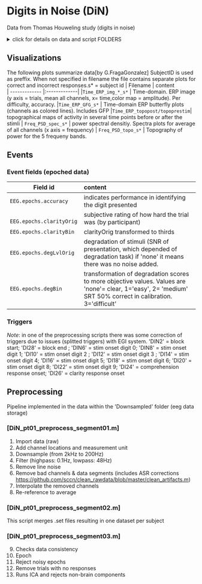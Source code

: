    

# Digits in Noise (DiN)
Data from Thomas Houweling study (digits in noise)
<details><summary>click for details on data and script FOLDERS </summary> <p>

## Data folders
All Digits-in-noise (DiN) EEG data are to be found under ‘EEG_DATA’ folder under the subject’s main folder (which also contains behavioral performance among others)


* In EEG_DATA the ‘.raw’ files are the raw recordings (4-6 files containing several tasks). Then, raw are saved into multiple .mat files (with parts)
* InterpChans.mat file contains info about channels interpolated for later steps
* In ‘EEG_DATA/Downsampled’ the .raw files are transformed into ‘.set’ files (different parts). It follows the main preprocessing pipeline, used in the submitted manuscript. \[‘Downsamp’ contains changes in revision. Do not use.]
 * ‘EEG_DATA/Downsampled/DiN’ contains epoched sets, and epoched_ICrem sets (after removal of IC components) as well as a trialInfo.mat file


## Scripts info
* Preprocessing scripts. Each script is a ‘part’ in the preprocessing sequence (parts 1-3) with multiple steps. 
* ‘Utils’ contains all required functions for theT.Houweling Data 
* ‘BAK’ contains unorganized copies of files. Ignore.
</p></details>

## Visualizations
The following plots summarize data\[by G.FragaGonzalez] 
SubjectID is used as preffix. When not specified in filename the file contains separate plots for correct and incorrect responses.s\* = subject id
| Filename     | content          
| ------------- |:-------------|
|`Time_ERP_img_*_s*` | Time-domain. ERP image (y axis = trials, mean all channels, x= time,color map = amplitude). Per difficulty, accuracy. 
|`Time_ERP_GFG_s*` | Time-domain ERP butterfly plots (channels as colored lines). Includes GFP
|`Time_ERP_topopost/topoprestim`| topographical maps of activity in several time points before or after the stimli
| `Freq_PSD_spec_s*` | power spectral densitiy. Spectra plots for average of all channels (x axis = frequency)
| `Freq_PSD_topo_s*` | Topography of power for the 5 frequeny bands.

## Events
### Event fields (epoched data)

| Field id     | content          
| ------------- |:-------------|
|`EEG.epochs.accuracy` | indicates performance in identifying the digit presented 
|` EEG.epochs.clarityOrig` | subjective rating of how hard the trial was (by participant)
|`EEG.epochs.clarityBin`| clarityOrig transformed to thirds
| `EEG.epochs.degLvlOrig` | degradation of stimuli (SNR of presentation, which depended of degradation task) if 'none' it means there was no noise added. 
| `EEG.epochs.degBin` | transformation of degradation scores to more objective values. Values are 'none'= clear, 1='easy', 2= 'medium' SRT 50% correct in calibration. 3='difficult' 


### Triggers
*Note*: in one of the preprocessing scripts there was some correction of triggers due to issues (splitted triggers) with EGI system. 
'DIN2' = block start; 'DI28' = block end ;  'DIN6' = stim onset digit 0; 'DIN8' = stim onset digit 1;  'DI10' = stim onset digit 2 ; 'DI12' = stim onset digit 3 ; 'DI14' = stim onset digit 4; 'DI16' = stim onset digit 5; 'DI18' = stim onset digit 6;  'DI20' = stim onset digit 8; 'DI22' = stim onset digit 9;  'DI24' = comprehension response onset; 'DI26' = clarity response onset

## Preprocessing 
Pipeline implemented in the data within the 'Downsampled' folder (eeg data storage) 
### \[DiN_pt01_preprocess_segment01.m]
  1. Import data (raw)
  2. Add channel locations and measurement unit
  3. Downsample (from 2kHz to 200Hz)
  4. Filter (highpass: 0.1Hz, lowpass: 48Hz)
  5. Remove line noise
  6. Remove bad channels & data segments (includes ASR corrections https://github.com/sccn/clean_rawdata/blob/master/clean_artifacts.m)
  7. Interpolate the removed channels
  8. Re-reference to average

### \[DiN_pt01_preprocess_segment02.m]
  This script merges .set files resulting in one dataset per subject
  
### \[DiN_pt01_preprocess_segment03.m]
  
  9.  Checks data consistency
  10. Epoch
  11. Reject noisy epochs
  12. Remove trials with no responses
  13. Runs ICA and rejects non-brain components
   
   
 
 
